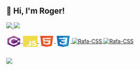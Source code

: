 ## 👋 Hi, I'm Roger!  
<div> 
  <a href="https://github.com/RogerMoraez">
  <img height="180em" src="https://github-readme-stats.vercel.app/api?username=RogerMoraez&show_icons=true&theme=radical"/>
  <img height="180em" src="https://github-readme-stats.vercel.app/api/top-langs/?username=RogerMoraez&layout=compact&langs_count=7&theme=radical"/>
</div> 
<div style="display: inline_block"><br>
  
  <img align="center" alt="Rafa-Csharp" height="30" width="40" src="https://raw.githubusercontent.com/devicons/devicon/master/icons/csharp/csharp-original.svg">
  <img align="center" alt="Rafa-Js" height="30" width="40" src="https://raw.githubusercontent.com/devicons/devicon/master/icons/javascript/javascript-plain.svg">
  <img align="center" alt="Rafa-HTML" height="30" width="40" src="https://raw.githubusercontent.com/devicons/devicon/master/icons/html5/html5-original.svg">
  <img align="center" alt="Rafa-CSS" height="30" width="40" src="https://raw.githubusercontent.com/devicons/devicon/master/icons/css3/css3-original.svg">
  <img align="center" alt="Rafa-CSS" height="30" width="40" src="https://cdn.jsdelivr.net/gh/devicons/devicon@latest/icons/visualstudio/visualstudio-original.svg" />
  <img align="center" alt="Rafa-CSS" height="30" width="40" src="https://cdn.jsdelivr.net/gh/devicons/devicon@latest/icons/rider/rider-original.svg" />
</div>

##

<div>
  <a href="https://www.linkedin.com/in/roger-reis-68623926b/" target="_blank"><img src="https://img.shields.io/badge/-LinkedIn-%230077B5?style=for-the-badge&logo=linkedin&logoColor=white" target="_blank"></a> 
</div>
